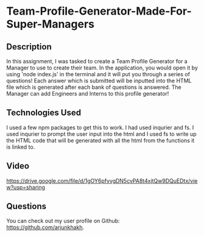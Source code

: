 # Team-Profile-Generator-Made-For-Super-Managers

## Description
In this assignment, I was tasked to create a Team Profile Generator for a Manager to use to create their team. In the application, you would open it by using 'node index.js' in the terminal and it will put you through a series of questions! Each answer which is submitted will be inputted into the HTML file which is generated after each bank of questions is answered. The Manager can add Engineers and Interns to this profile generator!

## Technologies Used
I used a few npm packages to get this to work. I had used inqurier and fs. I used inqurier to prompt the user input into the html and I used fs to write up the HTML code that will be generated with all the html from the functions it is linked to.

## Video
https://drive.google.com/file/d/1gOY6pfvvgDN5cvPA8t4xjtQw9DQuEDtx/view?usp=sharing

## Questions
You can check out my user profile on Github: https://github.com/arjunkhakh.
  
 
